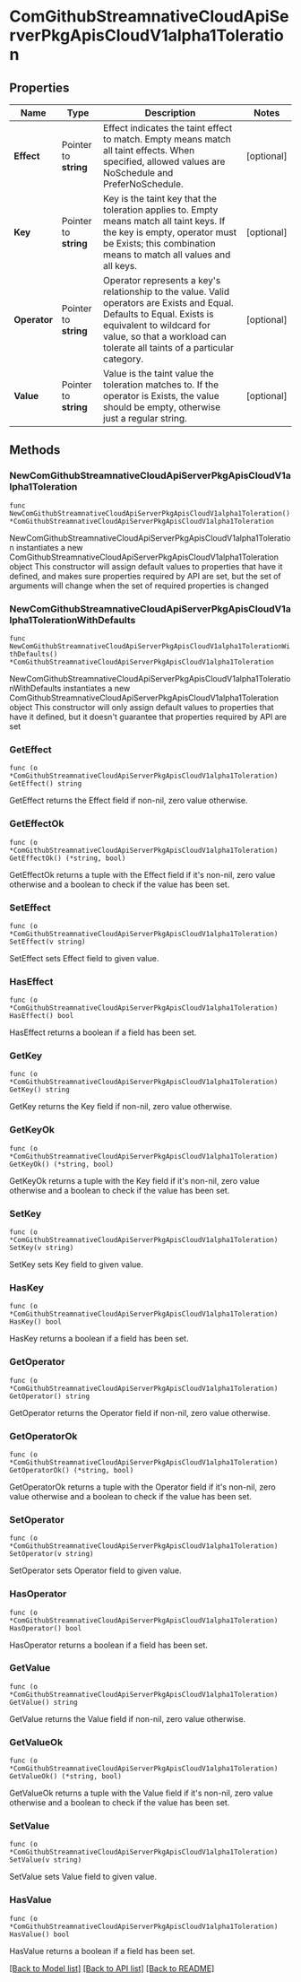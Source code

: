 # ComGithubStreamnativeCloudApiServerPkgApisCloudV1alpha1Toleration

## Properties

Name | Type | Description | Notes
------------ | ------------- | ------------- | -------------
**Effect** | Pointer to **string** | Effect indicates the taint effect to match. Empty means match all taint effects. When specified, allowed values are NoSchedule and PreferNoSchedule. | [optional] 
**Key** | Pointer to **string** | Key is the taint key that the toleration applies to. Empty means match all taint keys. If the key is empty, operator must be Exists; this combination means to match all values and all keys. | [optional] 
**Operator** | Pointer to **string** | Operator represents a key&#39;s relationship to the value. Valid operators are Exists and Equal. Defaults to Equal. Exists is equivalent to wildcard for value, so that a workload can tolerate all taints of a particular category. | [optional] 
**Value** | Pointer to **string** | Value is the taint value the toleration matches to. If the operator is Exists, the value should be empty, otherwise just a regular string. | [optional] 

## Methods

### NewComGithubStreamnativeCloudApiServerPkgApisCloudV1alpha1Toleration

`func NewComGithubStreamnativeCloudApiServerPkgApisCloudV1alpha1Toleration() *ComGithubStreamnativeCloudApiServerPkgApisCloudV1alpha1Toleration`

NewComGithubStreamnativeCloudApiServerPkgApisCloudV1alpha1Toleration instantiates a new ComGithubStreamnativeCloudApiServerPkgApisCloudV1alpha1Toleration object
This constructor will assign default values to properties that have it defined,
and makes sure properties required by API are set, but the set of arguments
will change when the set of required properties is changed

### NewComGithubStreamnativeCloudApiServerPkgApisCloudV1alpha1TolerationWithDefaults

`func NewComGithubStreamnativeCloudApiServerPkgApisCloudV1alpha1TolerationWithDefaults() *ComGithubStreamnativeCloudApiServerPkgApisCloudV1alpha1Toleration`

NewComGithubStreamnativeCloudApiServerPkgApisCloudV1alpha1TolerationWithDefaults instantiates a new ComGithubStreamnativeCloudApiServerPkgApisCloudV1alpha1Toleration object
This constructor will only assign default values to properties that have it defined,
but it doesn't guarantee that properties required by API are set

### GetEffect

`func (o *ComGithubStreamnativeCloudApiServerPkgApisCloudV1alpha1Toleration) GetEffect() string`

GetEffect returns the Effect field if non-nil, zero value otherwise.

### GetEffectOk

`func (o *ComGithubStreamnativeCloudApiServerPkgApisCloudV1alpha1Toleration) GetEffectOk() (*string, bool)`

GetEffectOk returns a tuple with the Effect field if it's non-nil, zero value otherwise
and a boolean to check if the value has been set.

### SetEffect

`func (o *ComGithubStreamnativeCloudApiServerPkgApisCloudV1alpha1Toleration) SetEffect(v string)`

SetEffect sets Effect field to given value.

### HasEffect

`func (o *ComGithubStreamnativeCloudApiServerPkgApisCloudV1alpha1Toleration) HasEffect() bool`

HasEffect returns a boolean if a field has been set.

### GetKey

`func (o *ComGithubStreamnativeCloudApiServerPkgApisCloudV1alpha1Toleration) GetKey() string`

GetKey returns the Key field if non-nil, zero value otherwise.

### GetKeyOk

`func (o *ComGithubStreamnativeCloudApiServerPkgApisCloudV1alpha1Toleration) GetKeyOk() (*string, bool)`

GetKeyOk returns a tuple with the Key field if it's non-nil, zero value otherwise
and a boolean to check if the value has been set.

### SetKey

`func (o *ComGithubStreamnativeCloudApiServerPkgApisCloudV1alpha1Toleration) SetKey(v string)`

SetKey sets Key field to given value.

### HasKey

`func (o *ComGithubStreamnativeCloudApiServerPkgApisCloudV1alpha1Toleration) HasKey() bool`

HasKey returns a boolean if a field has been set.

### GetOperator

`func (o *ComGithubStreamnativeCloudApiServerPkgApisCloudV1alpha1Toleration) GetOperator() string`

GetOperator returns the Operator field if non-nil, zero value otherwise.

### GetOperatorOk

`func (o *ComGithubStreamnativeCloudApiServerPkgApisCloudV1alpha1Toleration) GetOperatorOk() (*string, bool)`

GetOperatorOk returns a tuple with the Operator field if it's non-nil, zero value otherwise
and a boolean to check if the value has been set.

### SetOperator

`func (o *ComGithubStreamnativeCloudApiServerPkgApisCloudV1alpha1Toleration) SetOperator(v string)`

SetOperator sets Operator field to given value.

### HasOperator

`func (o *ComGithubStreamnativeCloudApiServerPkgApisCloudV1alpha1Toleration) HasOperator() bool`

HasOperator returns a boolean if a field has been set.

### GetValue

`func (o *ComGithubStreamnativeCloudApiServerPkgApisCloudV1alpha1Toleration) GetValue() string`

GetValue returns the Value field if non-nil, zero value otherwise.

### GetValueOk

`func (o *ComGithubStreamnativeCloudApiServerPkgApisCloudV1alpha1Toleration) GetValueOk() (*string, bool)`

GetValueOk returns a tuple with the Value field if it's non-nil, zero value otherwise
and a boolean to check if the value has been set.

### SetValue

`func (o *ComGithubStreamnativeCloudApiServerPkgApisCloudV1alpha1Toleration) SetValue(v string)`

SetValue sets Value field to given value.

### HasValue

`func (o *ComGithubStreamnativeCloudApiServerPkgApisCloudV1alpha1Toleration) HasValue() bool`

HasValue returns a boolean if a field has been set.


[[Back to Model list]](../README.md#documentation-for-models) [[Back to API list]](../README.md#documentation-for-api-endpoints) [[Back to README]](../README.md)



